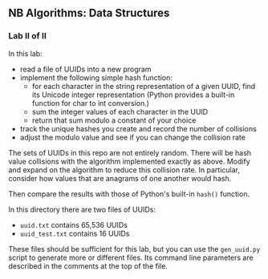 ## NB Algorithms: Data Structures
### Lab II of II

In this lab:
   * read a file of UUIDs into a new program
   * implement the following simple hash function:
       * for each character in the string representation of a given UUID, find its Unicode integer representation (Python provides a built-in function for char to int conversion.)
       * sum the integer values of each character in the UUID
       * return that sum modulo a constant of your choice
   * track the unique hashes you create and record the number of collisions
   * adjust the modulo value and see if you can change the collision rate

The sets of UUIDs in this repo are not entirely random. There will be hash value collisions with the algorithm implemented exactly as above. Modify and expand on the algorithm to reduce this collision rate. In particular, consider how values that are anagrams of one another would hash.

Then compare the results with those of Python's built-in `hash()` function.

In this directory there are two files of UUIDs:
   * `uuid.txt` contains 65,536 UUIDs
   * `uuid_test.txt` contains 16 UUIDs

These files should be sufficient for this lab, but you can use the `gen_uuid.py` script to generate more or different files. Its command line parameters are described in the comments at the top of the file.
